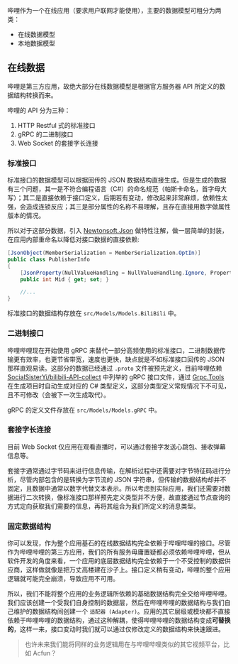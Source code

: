 哔哩作为一个在线应用（要求用户联网才能使用），主要的数据模型可粗分为两类：

- 在线数据模型
- 本地数据模型

## 在线数据

哔哩是第三方应用，故绝大部分在线数据模型是根据官方服务器 API 所定义的数据结构转换而来。

哔哩的 API 分为三种：

1. HTTP Restful 式的标准接口
2. gRPC 的二进制接口
3. Web Socket 的套接字长连接

### 标准接口

标准接口的数据模型可以根据回传的 JSON 数据结构直接生成。但是生成的数据有三个问题，其一是不符合编程语言（C#）的命名规范（帕斯卡命名，首字母大写）；其二是直接依赖于接口定义，后期若有变动，修改起来非常麻烦，依赖性太强，会造成连锁反应；其三是部分属性的名称不易理解，且存在直接用数字做属性版本的情况。

所以对于这部分数据，引入 [Newtonsoft.Json](https://www.nuget.org/packages/Newtonsoft.Json) 做特性注解，做一层简单的封装，在应用内部重命名以降低对接口数据的直接依赖:

```csharp
[JsonObject(MemberSerialization = MemberSerialization.OptIn)]
public class PublisherInfo
{
    [JsonProperty(NullValueHandling = NullValueHandling.Ignore, PropertyName = "mid", Required = Required.Default)]
    public int Mid { get; set; }

    //...
}
```

标准接口的数据结构存放在 `src/Models/Models.BiliBili` 中。

### 二进制接口

哔哩哔哩现在开始使用 gRPC 来替代一部分高频使用的标准接口，二进制数据传输更有效率，也更节省带宽，速度也更快，缺点就是不如标准接口回传的 JSON 那样直观易读。这部分的数据已经通过 `.proto` 文件被预先定义，目前哔哩依赖 [SocialSisterYi/bilibili-API-collect](https://github.com/SocialSisterYi/bilibili-API-collect/tree/master/grpc_api) 中列举的 gRPC 接口文件，通过 [Grpc.Tools](https://www.nuget.org/packages/Grpc.Tools/) 在生成项目时自动生成对应的 C# 类型定义，这部分类型定义常规情况下不可见，且不可修改（会被下一次生成取代）。

gRPC 的定义文件存放在 `src/Models/Models.gRPC` 中。

### 套接字长连接

目前 Web Socket 仅应用在观看直播时，可以通过套接字发送心跳包、接收弹幕信息等。

套接字通常通过字节码来进行信息传输，在解析过程中还需要对字节特征码进行分析，尽管内部包含的是转换为字节流的 JSON 字符串，但传输的数据结构却并不固定，且数据中通常以数字代替文本表示。所以考虑到实际应用，我们还需要对数据进行二次转换，像标准接口那样预先定义类型并不方便，故直接通过节点查询的方式定向获取我们需要的信息，再将其组合为我们所定义的消息类型。

### 固定数据结构

你可以发现，作为整个应用基石的在线数据结构完全依赖于哔哩哔哩的接口。尽管作为哔哩哔哩的第三方应用，我们的所有服务毋庸置疑都必须依赖哔哩哔哩，但从软件开发的角度来看，一个应用的底层数据结构完全依赖于一个不受控制的数据供应商，这样做就像是把万丈高楼建在沙子上。接口定义稍有变动，哔哩的整个应用逻辑就可能完全崩溃，导致应用不可用。

所以，我们不能将整个应用的业务逻辑所依赖的基础数据结构完全交给哔哩哔哩。我们应该创建一个受我们自身控制的数据层，然后在哔哩哔哩的数据结构与我们自己维护的数据结构间创建一个 `适配器 (Adapter)`。应用的其它层级或模块都不直接依赖于哔哩哔哩的数据结构，通过这种解耦，使得哔哩哔哩的数据结构变成**可替换的**，这样一来，接口变动时我们就可以通过仅修改定义的数据结构来快速跟进。

> 也许未来我们能将同样的业务逻辑用在与哔哩哔哩类似的其它视频平台，比如 Acfun？